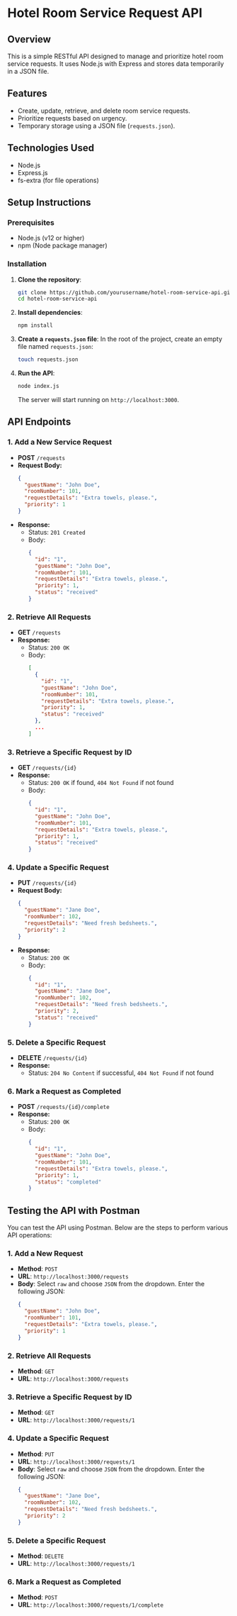 # Hotel Room Service Request API

## Overview

This is a simple RESTful API designed to manage and prioritize hotel room service requests. It uses Node.js with Express and stores data temporarily in a JSON file.

## Features

- Create, update, retrieve, and delete room service requests.
- Prioritize requests based on urgency.
- Temporary storage using a JSON file (`requests.json`).

## Technologies Used

- Node.js
- Express.js
- fs-extra (for file operations)

## Setup Instructions

### Prerequisites

- Node.js (v12 or higher)
- npm (Node package manager)

### Installation

1. **Clone the repository**:

   ```bash
   git clone https://github.com/yourusername/hotel-room-service-api.git
   cd hotel-room-service-api
   ```

2. **Install dependencies**:

   ```bash
   npm install
   ```

3. **Create a `requests.json` file**:
   In the root of the project, create an empty file named `requests.json`:

   ```bash
   touch requests.json
   ```

4. **Run the API**:

   ```bash
   node index.js
   ```

   The server will start running on `http://localhost:3000`.

## API Endpoints

### 1. Add a New Service Request

- **POST** `/requests`
- **Request Body:**
  ```json
  {
    "guestName": "John Doe",
    "roomNumber": 101,
    "requestDetails": "Extra towels, please.",
    "priority": 1
  }
  ```
- **Response:**
  - Status: `201 Created`
  - Body:
    ```json
    {
      "id": "1",
      "guestName": "John Doe",
      "roomNumber": 101,
      "requestDetails": "Extra towels, please.",
      "priority": 1,
      "status": "received"
    }
    ```

### 2. Retrieve All Requests

- **GET** `/requests`
- **Response:**
  - Status: `200 OK`
  - Body:
    ```json
    [
      {
        "id": "1",
        "guestName": "John Doe",
        "roomNumber": 101,
        "requestDetails": "Extra towels, please.",
        "priority": 1,
        "status": "received"
      },
      ...
    ]
    ```

### 3. Retrieve a Specific Request by ID

- **GET** `/requests/{id}`
- **Response:**
  - Status: `200 OK` if found, `404 Not Found` if not found
  - Body:
    ```json
    {
      "id": "1",
      "guestName": "John Doe",
      "roomNumber": 101,
      "requestDetails": "Extra towels, please.",
      "priority": 1,
      "status": "received"
    }
    ```

### 4. Update a Specific Request

- **PUT** `/requests/{id}`
- **Request Body:**
  ```json
  {
    "guestName": "Jane Doe",
    "roomNumber": 102,
    "requestDetails": "Need fresh bedsheets.",
    "priority": 2
  }
  ```
- **Response:**
  - Status: `200 OK`
  - Body:
    ```json
    {
      "id": "1",
      "guestName": "Jane Doe",
      "roomNumber": 102,
      "requestDetails": "Need fresh bedsheets.",
      "priority": 2,
      "status": "received"
    }
    ```

### 5. Delete a Specific Request

- **DELETE** `/requests/{id}`
- **Response:**
  - Status: `204 No Content` if successful, `404 Not Found` if not found

### 6. Mark a Request as Completed

- **POST** `/requests/{id}/complete`
- **Response:**
  - Status: `200 OK`
  - Body:
    ```json
    {
      "id": "1",
      "guestName": "John Doe",
      "roomNumber": 101,
      "requestDetails": "Extra towels, please.",
      "priority": 1,
      "status": "completed"
    }
    ```

## Testing the API with Postman

You can test the API using Postman. Below are the steps to perform various API operations:

### 1. Add a New Request

- **Method**: `POST`
- **URL**: `http://localhost:3000/requests`
- **Body**: Select `raw` and choose `JSON` from the dropdown. Enter the following JSON:
  ```json
  {
    "guestName": "John Doe",
    "roomNumber": 101,
    "requestDetails": "Extra towels, please.",
    "priority": 1
  }
  ```

### 2. Retrieve All Requests

- **Method**: `GET`
- **URL**: `http://localhost:3000/requests`

### 3. Retrieve a Specific Request by ID

- **Method**: `GET`
- **URL**: `http://localhost:3000/requests/1`

### 4. Update a Specific Request

- **Method**: `PUT`
- **URL**: `http://localhost:3000/requests/1`
- **Body**: Select `raw` and choose `JSON` from the dropdown. Enter the following JSON:
  ```json
  {
    "guestName": "Jane Doe",
    "roomNumber": 102,
    "requestDetails": "Need fresh bedsheets.",
    "priority": 2
  }
  ```

### 5. Delete a Specific Request

- **Method**: `DELETE`
- **URL**: `http://localhost:3000/requests/1`

### 6. Mark a Request as Completed

- **Method**: `POST`
- **URL**: `http://localhost:3000/requests/1/complete`
